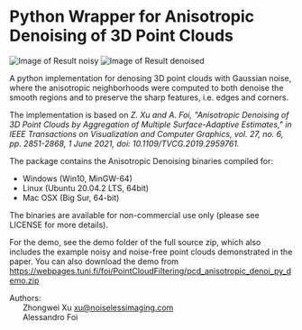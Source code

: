 # Python Wrapper for Anisotropic Denoising of 3D Point Clouds

![Image of Result noisy](https://webpages.tuni.fi/foi/PointCloudFiltering/arma_n.jpg)
![Image of Result denoised](https://webpages.tuni.fi/foi/PointCloudFiltering/arma_d.jpg)

A python implementation for denosing 3D point clouds with Gaussian noise, where the anisotropic neighborhoods were computed to both denoise the smooth regions and to preserve the sharp features, i.e. edges and corners.
 
The implementation is based on *Z. Xu and A. Foi, "Anisotropic Denoising of 3D Point Clouds by Aggregation of Multiple Surface-Adaptive Estimates," in IEEE Transactions on Visualization and Computer Graphics, vol. 27, no. 6, pp. 2851-2868, 1 June 2021, doi: 10.1109/TVCG.2019.2959761.*

The package contains the Anisotropic Denoising binaries compiled for:

* Windows (Win10, MinGW-64)
* Linux (Ubuntu 20.04.2 LTS, 64bit)
* Mac OSX (Big Sur, 64-bit)

The binaries are available for non-commercial use only (please see LICENSE for more details).

For the demo, see the demo folder of the full source zip, which also includes the example noisy and noise-free point clouds demonstrated in the paper. You can also download the demo from https://webpages.tuni.fi/foi/PointCloudFiltering/pcd_anisotropic_denoi_py_demo.zip

Authors:<br/>
&nbsp;&nbsp;&nbsp;&nbsp;&nbsp;&nbsp;Zhongwei Xu [xu@noiselessimaging.com](mailto:xu@noiselessimaging.com)<br/>
&nbsp;&nbsp;&nbsp;&nbsp;&nbsp;&nbsp;Alessandro Foi
